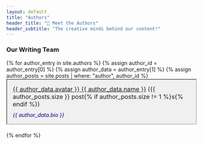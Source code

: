 ```yaml
---
layout: default
title: "Authors"
header_title: "👥 Meet the Authors"
header_subtitle: "The creative minds behind our content!"
---
```


<div class="link-category">
    <h3>Our Writing Team</h3>
    {% for author_entry in site.authors %}
        {% assign author_id = author_entry[0] %}
        {% assign author_data = author_entry[1] %}
        {% assign author_posts = site.posts | where: "author", author_id %}
        <div style="margin-bottom: 20px; padding: 15px; background-color: #f0f0f0; border: 2px inset #c0c0c0;">
            <div class="cool-link" style="font-size: 16px; margin-bottom: 10px;">
                <a href="{{ '/author/' | append: author_id | relative_url }}">{{ author_data.avatar }} {{ author_data.name }}</a> 
                ({{ author_posts.size }} post{% if author_posts.size != 1 %}s{% endif %})
            </div>
            <div style="font-style: italic; color: #000080;">{{ author_data.bio }}</div>
        </div>
    {% endfor %}
</div>